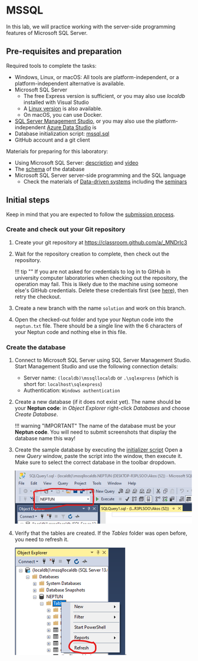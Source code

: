 ﻿# MSSQL

In this lab, we will practice working with the server-side programming features of Microsoft SQL Server.

## Pre-requisites and preparation

Required tools to complete the tasks:

- Windows, Linux, or macOS: All tools are platform-independent, or a platform-independent alternative is available.
- Microsoft SQL Server
    - The free Express version is sufficient, or you may also use _localdb_ installed with Visual Studio
    - A [Linux version](https://docs.microsoft.com/en-us/sql/linux/sql-server-linux-setup) is also available.
    - On macOS, you can use Docker.
- [SQL Server Management Studio](https://docs.microsoft.com/en-us/sql/ssms/download-sql-server-management-studio-ssms), or you may also use the platform-independent [Azure Data Studio](https://docs.microsoft.com/en-us/sql/azure-data-studio/download) is
- Database initialization script: [mssql.sql](https://raw.githubusercontent.com/bmeviauac01/adatvezerelt/master/docs/db/mssql.sql)
- GitHub account and a git client

Materials for preparing for this laboratory:

- Using Microsoft SQL Server: [description](https://bmeviauac01.github.io/datadriven-en/db/mssql/) and [video](https://web.microsoftstream.com/video/98a6697d-daec-4a5f-82b6-8e96f06302e8)
- The [schema](https://bmeviauac01.github.io/datadriven-en/db/) of the database
- Microsoft SQL Server server-side programming and the SQL language
    - Check the materials of [Data-driven systems](https://www.aut.bme.hu/Course/enviauac01) including the [seminars](https://bmeviauac01.github.io/datadriven-en/)

## Initial steps

Keep in mind that you are expected to follow the [submission process](../GitHub.md).

### Create and check out your Git repository

1. Create your git repository at <https://classroom.github.com/a/_MNDrIc3>

1. Wait for the repository creation to complete, then check out the repository.

    !!! tip ""
        If you are not asked for credentials to log in to GitHub in university computer laboratories when checking out the repository, the operation may fail. This is likely due to the machine using someone else's GitHub credentials. Delete these credentials first (see [here](../GitHub-credentials.md)), then retry the checkout.

1. Create a new branch with the name `solution` and work on this branch.

1. Open the checked-out folder and type your Neptun code into the `neptun.txt` file. There should be a single line with the 6 characters of your Neptun code and nothing else in this file.

### Create the database

1. Connect to Microsoft SQL Server using SQL Server Management Studio. Start Management Studio and use the following connection details:

    - Server name: `(localdb)\mssqllocaldb` or `.\sqlexpress` (which is short for: `localhost\sqlexpress`)
    - Authentication: `Windows authentication`

1. Create a new database (if it does not exist yet). The name should be your **Neptun code**: in _Object Explorer_ right-click _Databases_ and choose _Create Database_.

    !!! warning "IMPORTANT"
        The name of the database must be your **Neptun code**. You will need to submit screenshots that display the database name this way!

1. Create the sample database by executing the [initializer script](https://raw.githubusercontent.com/bmeviauac01/adatvezerelt/master/docs/db/mssql.sql) Open a new _Query_ window, paste the script into the window, then execute it. Make sure to select the correct database in the toolbar dropdown.

    ![Selecting the database](../images/sql-management-database-dropdown.png)

1. Verify that the tables are created. If the _Tables_ folder was open before, you need to refresh it.

    ![Listing tables](../images/sql-managment-tablak.png).

